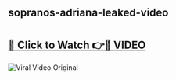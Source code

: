 ## sopranos-adriana-leaked-video 

# <h2><a href="http://freeplayer.one?title=sopranos-adriana-leaked-video&ref=21J">🔗 Click to Watch 👉🔴 VIDEO</a></h2>

<a href="http://freeplayer.one?title=sopranos-adriana-leaked-video&ref=21J" rel="nofollow" data-target="animated-image.originalLink"><img src="https://i.ibb.co.com/xMMVF88/686577567.gif" alt="Viral Video Original" style="max-width: 100%; display: inline-block;" data-target="animated-image.originalImage"></a>

